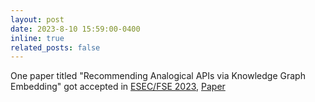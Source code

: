 ```yaml
---
layout: post
date: 2023-8-10 15:59:00-0400
inline: true
related_posts: false
---
```


One paper titled "Recommending Analogical APIs via Knowledge Graph Embedding" got accepted in
 [ESEC/FSE 2023](https://conf.researchr.org/home/fse-2023),
[Paper](assets/pdf/FSE2023-KG4AR.pdf)
      
